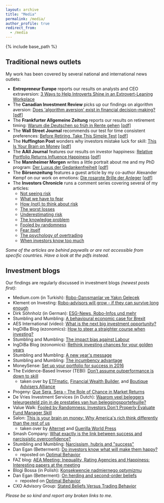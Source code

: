 ```yaml
---
layout: archive
title: "Media"
permalink: /media/
author_profile: true
redirect_from:
  - /media
---
```


{% include base_path %}
## Traditional news outlets

My work has been covered by several national and international news outlets:
* **Entrepreneur Europe** reports our results on analysts and CEO extraversion: [3 Ways to Help Introverts Shine in an Extrovert-Leaning Workplace](https://www.entrepreneur.com/article/342450)
* The **Canadian Investment Review** picks up our findings on algorithm aversion: [Does 'algorithm aversion' exist in financial decision-making?](http://www.investmentreview.com/analysis-research/does-algorithm-aversion-exist-in-financial-decision-making-9505) <a href="https://christophmerkle.github.io/files/Canadian Investment Review - Does 'algorithm aversion' exist in finacial decision making (28.05.19).pdf">[pdf]</a>
* The **Frankfurter Allgemeine Zeitung** reports our results on retirement timing: [Warum die Deutschen so früh in Rente gehen](http://www.faz.net/aktuell/wirtschaft/oecd-kritisiert-flexirente-warum-sie-so-wenig-genutzt-wird-15325792.html) <a href="https://christophmerkle.github.io/files/FAZ - Warum die Deutschen so früh in Rente gehen (05.12.2017).pdf">[pdf]</a>
* The **Wall Street Journal** recommends our test for time consistent preferences: [Before Retiring, Take This Simple Test](http://www.wsj.com/articles/before-retiring-take-this-simple-test-1477275121) <a href="https://christophmerkle.github.io/files/WSJ - Before Retiring, Take This Simple Test (24.10.2016).pdf">[pdf]</a>
* The **Huffington Post** wonders why investors mistake luck for skill: [This Is Your Brain on Money](http://www.huffpost.com/entry/this-is-your-brain-on-mon_b_6008532) <a href="https://christophmerkle.github.io/files/Huffington Post - This Is Your Brain on Money (18.10.2014).pdf">[pdf]</a>
* The **AAII Journal** features our results on investor happiness: [Relative Portfolio Returns Influence Happiness](http://www.aaii.com/journal/article/relative-portfolio-returns-influence-happiness) <a href="https://christophmerkle.github.io/files/AAII Journal - Relative Portfolio Returns Influence Happiness (May 2014).pdf">[pdf]</a>
* The **Mannheimer Morgen** writes a little portrait about me and my PhD program: [Der Luxus der Gedankenfreiheit](http://www.morgenweb.de/mannheimer-morgen_artikel,-hochschule-der-luxus-der-gedankenfreiheit-_arid,83768.html) <a href="https://christophmerkle.github.io/files/Mannheimer Morgen - Der Luxus der Gedankenfreiheit (09.02.2011).pdf">[pdf]</a>
* The **Börsenzeitung** features a guest article by my co-author Alexander Kempf on our work on emotions: [Die rosarote Brille der Anleger](http://www.boersen-zeitung.de/index.php?li=1&artid=2010056038&artsubm=bz&subm=ausgaben&ersch_datum=2010-03-23)
<a href="https://christophmerkle.github.io/files/Börsenzeitung - Die rosarote Brille der Anleger (23.03.2010).pdf">[pdf]</a>
* The **Investors Chronicle** runs a comment series covering several of my articles: 
  * [Not seeing risk](https://www.investorschronicle.co.uk/comment/2019/07/25/not-seeing-risk/)
  * [What we have to fear](https://www.investorschronicle.co.uk/comment/2018/12/13/what-we-have-to-fear/)
  * [How (not) to think about risk](https://www.investorschronicle.co.uk/chris-dillow/2018/09/06/how-not-to-think-about-risk/)
  * [The worst losses](https://www.investorschronicle.co.uk/chris-dillow/2017/09/21/the-worst-losses/?plckFindCommentKey=CommentKey:db6ec250-b1b3-4d9e-9e1b-6d401d87ac91)
  * [Underestimating risk](https://www.investorschronicle.co.uk/2016/10/13/comment/chris-dillow/underestimating-risk-KBk4ySau67Ff6iEJIPSG7O/article.html)
  * [The knowledge problem](https://www.investorschronicle.co.uk/2015/07/09/comment/chris-dillow/the-knowledge-problem-GCaA6AzVD09HKNDI4rEctM/article.html)
  * [Fooled by randomness](https://www.investorschronicle.co.uk/2014/10/09/comment/chris-dillow/fooled-by-randomness-cpfXbbTAbhc9e6RJeKLgeI/article.html)
  * [Fear itself](https://www.investorschronicle.co.uk/2014/07/10/comment/chris-dillow/fear-itself-kJXsBgs7QCHcSSxISkOzEP/article.html)
  * [The psychology of overtrading](https://www.investorschronicle.co.uk/2013/10/17/comment/chris-dillow/the-psychology-of-overtrading-IhEPkSlQULejB5GWOiyMyO/article.html)
  * [When investors know too much](https://www.investorschronicle.co.uk/2012/02/27/comment/chris-dillow/when-investors-know-too-much-iJcwSBUplbzNBsxYIRbFfO/article.html)
  
_Some of the articles are behind paywalls or are not accessible from specific countries. Have a look at the pdfs instead._

## Investment blogs

Our findings are regularly discussed in investment blogs _(newest posts first)_:
* Medium.com (in Turkish): [Robo-Danışmanlar ve Yakın Gelecek](https://medium.com/@oneriverblog/robo-dan%C4%B1%C5%9Fmanlar-ve-yak%C4%B1n-gelecek-74fd8bdbb36)
* Klement on Investing: [Robo-advisors will grow - if they can survive long enough](https://klementoninvesting.substack.com/p/robo-advisors-will-grow-if-they-can)
* Dirk Söhnholz (in German): [ESG-News, Robo-Infos und mehr](http://prof-soehnholz.com/esg-news-robo-infos-und-mehr/2/)
* Stumbling and Mumbling: [A behavioural economic case for Brexit](https://stumblingandmumbling.typepad.com/stumbling_and_mumbling/2018/12/a-behavioural-economic-case-for-brexit.html)
* AES International (video): [What is the next big investment opportunity?](https://www.youtube.com/watch?v=PdeQUgcduPY)
* IngDiBa Blog (ezonomics): [How to steer a straighter course when investing?](https://www.ezonomics.com/blogs/how-to-steer-a-straighter-course-when-investing/)
* Stumbling and Mumbling: [The impact bias against Labour](https://stumblingandmumbling.typepad.com/stumbling_and_mumbling/2017/09/the-impact-bias-against-labour.html)
* IngDiBa Blog (ezonomics): [Rethink investing chances for your golden years](https://www.ezonomics.com/blogs/rethink-investing-chances-for-your-golden-years/)
* Stumbling and Mumbling: [A new year's message](https://stumblingandmumbling.typepad.com/stumbling_and_mumbling/2017/01/a-new-years-message.html)
* Stumbling and Mumbling: [The incumbency advantage](https://stumblingandmumbling.typepad.com/stumbling_and_mumbling/2016/03/the-incumbency-advantage.html)
* MoneySense: [Set up your portfolio for success in 2016](http://www.moneysense.ca/columns/set-up-your-investment-portfolio-for-success-in-2016/)
* The Evidence-Based Invesor (TEBI): [Don’t assume outperformance is down to skill](http://www.evidenceinvestor.com/video-dont-assume-outperformance-skill/)
  * taken over by [ETFmatic](https://www.youtube.com/watch?v=dy_WGQGGqhQ), [Financial Wealth Builder](https://www.youtube.com/watch?v=6r3Msp4cgXI), and [Boutique Advisers Alliance](https://www.youtube.com/watch?v=HHQxh92TgOU)
* Progeny: [Que Sera, Sera – The Role of Chance in Market Returns](https://theprogenygroup.com/blog/chance-in-market-returns/)
* De Vries Investment Services (in Dutch): [Waarom veel beleggers teleurgesteld zijn in de prestaties van hun beleggingsportefeuille?](https://www.devriesinvestmentservices.nl/Nieuws/waarom-veel-beleggers-teleurgesteld-zijn-in-de-prestaties-van-hun-beleggingsportefeuille)
* Value Walk: [Fooled by Randomness: Investors Don't Properly Evaluate Fund Manager Skill](http://www.valuewalk.com/2014/11/study-fund-manager-skill-2/)
* Salon: [This is your brain on money: Why America's rich think differently than the rest of us](http://www.salon.com/2014/10/11/this_is_your_brain_on_money_why_americas_rich_think_differently_than_the_rest_of_us/)
  * taken over by [Alternet](https://www.alternet.org/2014/10/your-brain-money/) and [Guerilla World Press](https://guerrillaworldpress.wordpress.com/2014/10/17/why-americas-rich-think-differently-than-the-rest-of-us/)
* Smash Company: [What exactly is the link between success and narcissistic overconfidence?](http://www.smashcompany.com/business/what-exactly-is-the-link-between-success-and-narcissistic-overconfidence)
* Stumbling and Mumbling: [Narcissism, hubris and "success"](https://stumblingandmumbling.typepad.com/stumbling_and_mumbling/2014/10/narcissism-hubris-and-success.html)
* Dan Egan (Betterment): [Do investors know what will make them happy?](https://www.dpegan.com/do-investors-know-what-will-make-them-happy/)
  * reposted on [Optimal Behavior](http://www.optimalbehavior.org/2013/09/29/do-investors-know-what-will-make-them-happy/)
* FAZ blog: [AEA Meeting: Inequality, Rating Agencies and Happiness: Interesting papers at the meeting](https://blogs.faz.net/fazit/2013/01/03/aea-meeting-the-most-interesting-studies-863/)
* Blogi Bossa (in Polish): [Konsekwencje nadmiernego optymizmu](https://blogi.bossa.pl/2012/04/30/konsekwencje-nadmiernego-optymizmu/)
* Dan Egan (Betterment): [On herding and second-order beliefs](https://www.dpegan.com/on-herding-and-second-order-beliefs/)
  * reposted on [Optimal Behavior](http://www.optimalbehavior.org/2011/04/17/on-herding-and-second-order-beliefs/)
* CXO Advisory Group: [Stated Beliefs Versus Trading Behavior](https://www.cxoadvisory.com/sentiment-indicators/stated-beliefs-versus-trading-behavior/)

_Please be so kind and report any broken links to me._

